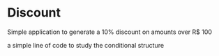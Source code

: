 # Discount
Simple application to generate a 10% discount on amounts over R$ 100

a simple line of code to study the conditional structure 
